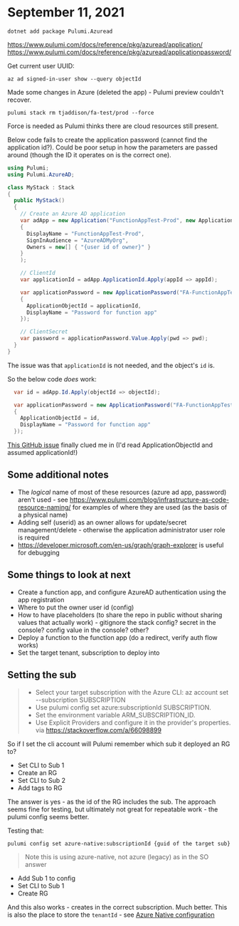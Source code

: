 # September 11, 2021

```
dotnet add package Pulumi.Azuread
```

https://www.pulumi.com/docs/reference/pkg/azuread/application/
https://www.pulumi.com/docs/reference/pkg/azuread/applicationpassword/

Get current user UUID:
```
az ad signed-in-user show --query objectId
```

Made some changes in Azure (deleted the app) - Pulumi preview couldn't recover.

```
pulumi stack rm tjaddison/fa-test/prod --force
```

Force is needed as Pulumi thinks there are cloud resources still present.

Below code fails to create the application password (cannot find the application id?).  Could be poor setup in how the parameters are passed around (though the ID it operates on is the correct one).

```csharp
using Pulumi;
using Pulumi.AzureAD;

class MyStack : Stack
{
  public MyStack()
  {
    // Create an Azure AD application
    var adApp = new Application("FunctionAppTest-Prod", new ApplicationArgs
    {
      DisplayName = "FunctionAppTest-Prod",
      SignInAudience = "AzureADMyOrg",
      Owners = new[] { "{user id of owner}" }
    }
    );

    // ClientId
    var applicationId = adApp.ApplicationId.Apply(appId => appId);

    var applicationPassword = new ApplicationPassword("FA-FunctionAppTest-Prod-Password", new ApplicationPasswordArgs
    {
      ApplicationObjectId = applicationId,
      DisplayName = "Password for function app"
    });

    // ClientSecret
    var password = applicationPassword.Value.Apply(pwd => pwd);
  }
}

```

The issue was that `applicationId` is not needed, and the object's `id` is.

So the below code _does_ work:

```csharp
  var id = adApp.Id.Apply(objectId => objectId);

  var applicationPassword = new ApplicationPassword("FA-FunctionAppTest-Prod-Password", new ApplicationPasswordArgs
  {
    ApplicationObjectId = id,
    DisplayName = "Password for function app"
  });
```

[This GitHub issue](https://github.com/microsoftgraph/microsoft-graph-docs/issues/3539) finally clued me in (I'd read ApplicationObjectId and assumed applicationId!)

## Some additional notes
- The _logical_ name of most of these resources (azure ad app, password) aren't used - see https://www.pulumi.com/blog/infrastructure-as-code-resource-naming/ for examples of where they are used (as the basis of a physical name)
- Adding self (userid) as an owner allows for update/secret management/delete - otherwise the application administrator user role is required
- https://developer.microsoft.com/en-us/graph/graph-explorer is useful for debugging

## Some things to look at next
- Create a function app, and configure AzureAD authentication using the app registration
- Where to put the owner user id (config)
- How to have placeholders (to share the repo in public without sharing values that actually work) - gitignore the stack config? secret in the console? config value in the console? other?
- Deploy a function to the function app (do a redirect, verify auth flow works)
- Set the target tenant, subscription to deploy into

## Setting the sub
> - Select your target subscription with the Azure CLI: az account set --subscription SUBSCRIPTION
> - Use pulumi config set azure:subscriptionId SUBSCRIPTION.
> - Set the environment variable ARM_SUBSCRIPTION_ID.
> - Use Explicit Providers and configure it in the provider's properties.
via https://stackoverflow.com/a/66098899

So if I set the cli account will Pulumi remember which sub it deployed an RG to?

- Set CLI to Sub 1
- Create an RG
- Set CLI to Sub 2
- Add tags to RG

The answer is yes - as the id of the RG includes the sub.  The approach seems fine for testing, but ultimately not great for repeatable work - the pulumi config seems better.

Testing that:
```
pulumi config set azure-native:subscriptionId {guid of the target sub}
```

> Note this is using azure-native, not azure (legacy) as in the SO answer

- Add Sub 1 to config
- Set CLI to Sub 1
- Create RG

And this also works - creates in the correct subscription.  Much better.  This is also the place to store the `tenantId` - see [Azure Native configuration](https://www.pulumi.com/docs/intro/cloud-providers/azure/#configuration)